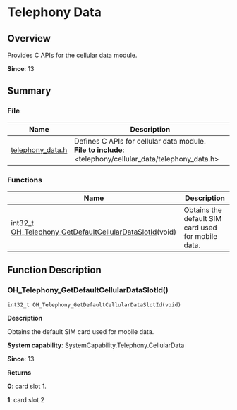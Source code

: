 # Telephony Data


## Overview

Provides C APIs for the cellular data module.

**Since**: 13


## Summary


### File

| Name| Description|
| -------- | -------- |
| [telephony_data.h](telephony__data_8h.md) | Defines C APIs for cellular data module.<br>**File to include**: \<telephony\/cellular_data\/telephony_data.h\>|

### Functions

| Name| Description|
| -------- | -------- |
| int32_t [OH_Telephony_GetDefaultCellularDataSlotId](#oh_telephony_getdefaultcellulardataslotid)(void) | Obtains the default SIM card used for mobile data.|

## Function Description


### OH_Telephony_GetDefaultCellularDataSlotId()

```
int32_t OH_Telephony_GetDefaultCellularDataSlotId(void)
```

**Description**

Obtains the default SIM card used for mobile data.

**System capability**: SystemCapability.Telephony.CellularData

**Since**: 13

**Returns**

**0**: card slot 1.

**1**: card slot 2
